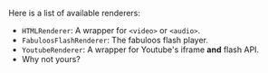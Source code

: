 Here is a list of available renderers:

* `HTMLRenderer`: A wrapper for `<video>` or `<audio>`.
* `FabuloosFlashRenderer`: The fabuloos flash player.
* `YoutubeRenderer`: A wrapper for Youtube's iframe **and** flash API.
* Why not yours?
